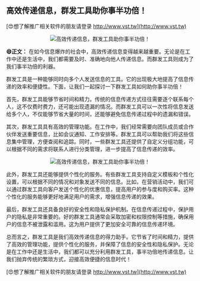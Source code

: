## **高效传递信息，群发工具助你事半功倍！**

[😍想了解推广相关软件的朋友请登录 http://www.vst.tw](http://www.vst.tw)

 <center><img src="https://vst.tw/MP4/tuiguang/png/5.png" alt="高效传递信息，群发工具助你事半功倍！"></center>

**😄正文：**
在如今信息爆炸的社会中，高效传递信息变得越来越重要。无论是在工作中还是生活中，我们都需要及时、准确地向他人传递信息。而群发工具则成为了我们事半功倍的利器。

群发工具是一种能够同时向多个人发送信息的工具。它的出现极大地提高了信息传递的效率和便捷性。下面，让我们一起探讨一下群发工具如何助你事半功倍！

首先，群发工具能够节省时间和精力。传统的信息传递方式往往需要逐个联系每个人，这不仅费时费力，还可能出现遗漏的情况。而群发工具可以一次性将信息发送给多个人，不仅能够节省大量的时间，还能够避免信息传递过程中的遗漏和错误。

其次，群发工具具有高效的管理功能。在工作中，我们经常需要向团队成员或合作伙伴发送重要信息，比如会议通知、工作安排等。群发工具可以帮助我们将这些信息集中管理，方便查阅和追踪。同时，一些群发工具还提供了自定义分组功能，可以根据不同的需求将联系人进行分类管理，进一步提高了信息传递的效率。

 <center><img src="https://vst.tw/MP4/tuiguang/png/5.png" alt="高效传递信息，群发工具助你事半功倍！"></center>

此外，群发工具还能够提供个性化的服务。有些群发工具支持自定义模板和个性化设置，可以根据不同的情况和对象发送不同的信息。比如，在营销活动中，我们可以通过群发工具向客户发送个性化的优惠信息，提高用户的参与度和购买率。这种个性化的服务能够更好地满足用户的需求，增强信息传递的效果。

最后，群发工具还具备良好的安全性和隐私保护机制。在信息传递过程中，保护用户的隐私是非常重要的。好的群发工具通常会采取加密和权限控制等措施，确保用户的信息不被泄露和滥用。这为用户提供了更加安全可靠的信息传递环境。

总而言之，群发工具是我们高效传递信息的得力助手。它节省了时间和精力，提供了高效的管理功能，提供个性化的服务，并保障了信息的安全性和隐私保护。无论是在工作中还是生活中，我们都可以充分利用群发工具，事半功倍地传递信息。让我们抛弃传统的繁琐方式，迎接高效便捷的信息时代！

[😍想了解推广相关软件的朋友请登录 http://www.vst.tw](http://www.vst.tw)



